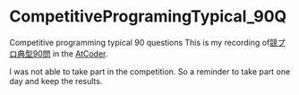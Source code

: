 # CompetitiveProgramingTypical_90Q
Competitive programming typical 90 questions
This is my recording of[競プロ典型90問](https://atcoder.jp/contests/typical90) in  the [AtCoder](https://atcoder.jp/?lang=ja).

I was not able to take part in the competition.
So a reminder to take part one day and keep the results.
